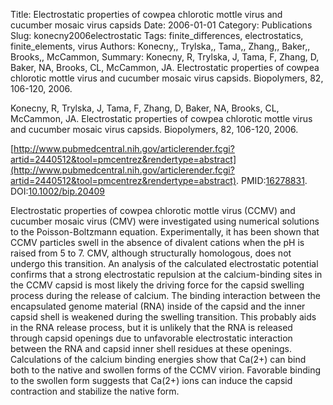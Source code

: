 Title: Electrostatic properties of cowpea chlorotic mottle virus and cucumber mosaic virus capsids
Date: 2006-01-01
Category: Publications
Slug: konecny2006electrostatic
Tags: finite_differences, electrostatics, finite_elements, virus
Authors: Konecny,, Trylska,, Tama,, Zhang,, Baker,, Brooks,, McCammon,
Summary: Konecny, R, Trylska, J, Tama, F, Zhang, D, Baker, NA, Brooks, CL, McCammon, JA. Electrostatic properties of cowpea chlorotic mottle virus and cucumber mosaic virus capsids. Biopolymers, 82, 106-120, 2006. 

Konecny, R, Trylska, J, Tama, F, Zhang, D, Baker, NA, Brooks, CL, McCammon, JA. Electrostatic properties of cowpea chlorotic mottle virus and cucumber mosaic virus capsids. Biopolymers, 82, 106-120, 2006. 

[http://www.pubmedcentral.nih.gov/articlerender.fcgi?artid=2440512&tool=pmcentrez&rendertype=abstract](http://www.pubmedcentral.nih.gov/articlerender.fcgi?artid=2440512&tool=pmcentrez&rendertype=abstract). PMID:[16278831](http://www.ncbi.nlm.nih.gov/pubmed/16278831). DOI:[10.1002/bip.20409](http://dx.doi.org/10.1002/bip.20409)

Electrostatic properties of cowpea chlorotic mottle virus (CCMV) and cucumber mosaic virus (CMV) were investigated using numerical solutions to the Poisson-Boltzmann equation. Experimentally, it has been shown that CCMV particles swell in the absence of divalent cations when the pH is raised from 5 to 7. CMV, although structurally homologous, does not undergo this transition. An analysis of the calculated electrostatic potential confirms that a strong electrostatic repulsion at the calcium-binding sites in the CCMV capsid is most likely the driving force for the capsid swelling process during the release of calcium. The binding interaction between the encapsulated genome material (RNA) inside of the capsid and the inner capsid shell is weakened during the swelling transition. This probably aids in the RNA release process, but it is unlikely that the RNA is released through capsid openings due to unfavorable electrostatic interaction between the RNA and capsid inner shell residues at these openings. Calculations of the calcium binding energies show that Ca(2+) can bind both to the native and swollen forms of the CCMV virion. Favorable binding to the swollen form suggests that Ca(2+) ions can induce the capsid contraction and stabilize the native form.
